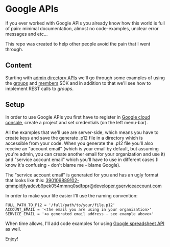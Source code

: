 # Google APIs

If you ever worked with Google APIs you already know how this world is full of pain:
minimal documentation, almost no code-examples, unclear error messages and etc...

This repo was created to help other people avoid the pain that I went through.

## Content
Starting with [admin directory APIs](https://developers.google.com/admin-sdk/directory/) we'll go through some examples of using the [groups](https://developers.google.com/admin-sdk/directory/v1/reference/groups) and [members](https://developers.google.com/admin-sdk/directory/v1/reference/members) SDK and in addition to that we'll see how to implement REST calls to *groups*.

## Setup
In order to use Google APIs you first have to register in [Google cloud console](https://console.developers.google.com/), create a project and set credentials (on the left menu-bar). 

All the examples that we'll use are server-side, which means you have to create keys and save the generate .p12 file in a directory which is accessible from your code. When you generate the .p12 file you'll also receive an "account email" (which is your email by default, but assuming you're admin, you can create another email for your organization and use it) and "service account email" which you'll have to use in different cases (I know it's confusing - don't blame me - blame Google). 

The "service account email" is generated for you and has an ugly format that looks like this: 390109889102-qmmpidjfyadcvb9pek054mmnq0sdfppr@developer.gserviceaccount.com

In order to make your life easier I'll use the naming convention: 
```
FULL_PATH_TO_P12 = '/full/path/to/your/file.p12'
ACCOUNT_EMAIL = '<the email you are using in your organization>'
SERVICE_EMAIL = '<a generated email address - see example above>'
```

When time allows, I'll add code examples for using [Google spreadsheet API](https://developers.google.com/google-apps/spreadsheets/) as well.

Enjoy!